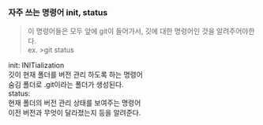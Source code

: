 ### 자주 쓰는 명령어 init, status
> 이 명령어들은 모두 앞에 git이 들어가서, 깃에 대한 명령어인 것을 알려주어야한다.  
ex. >git status 

init:  INITialization  
깃이 현재 폴더를 버전 관리 하도록 하는 명령어  
숨김 폴더로 .git이라는 폴더가 생성된다.  
status:  
현재 폴더의 버전 관리 상태를 보여주는 명령어  
이전 버전과 무엇이 달라졌는지 등을 알려준다.  